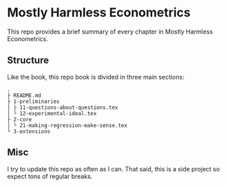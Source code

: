 # Mostly Harmless Econometrics

This repo provides a brief summary of every chapter in Mostly Harmless
Econometrics.

## Structure

Like the book, this repo book is divided in three main sections:

```
.
├ README.md
├ 1-preliminaries
│ ├ 11-questions-about-questions.tex
│ └ 12-experimental-ideal.tex
├ 2-core
│ └ 21-making-regression-make-sense.tex
└ 3-extensions
```

## Misc
I try to update this repo as often as I can. That said, this is a side project
so expect tons of regular breaks.
